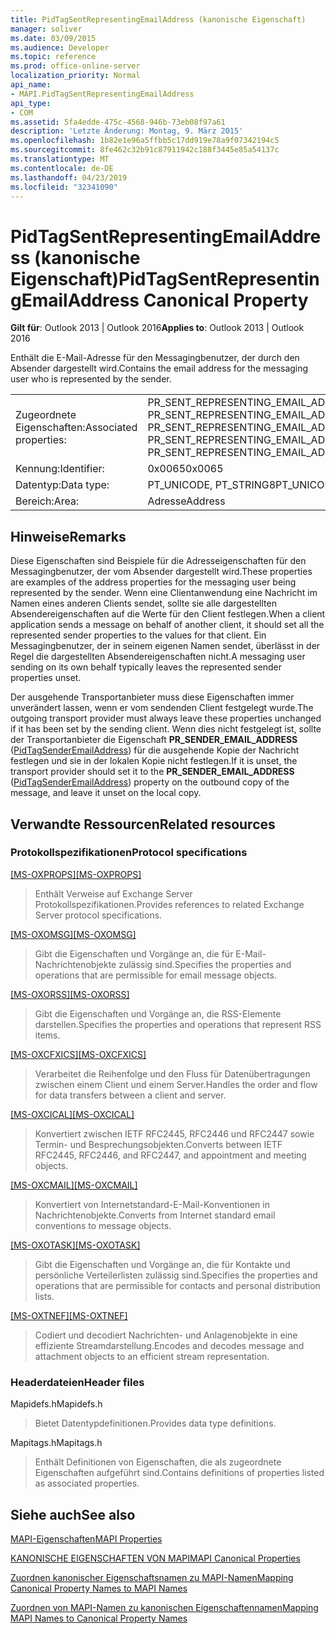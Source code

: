 ```yaml
---
title: PidTagSentRepresentingEmailAddress (kanonische Eigenschaft)
manager: soliver
ms.date: 03/09/2015
ms.audience: Developer
ms.topic: reference
ms.prod: office-online-server
localization_priority: Normal
api_name:
- MAPI.PidTagSentRepresentingEmailAddress
api_type:
- COM
ms.assetid: 5fa4edde-475c-4568-946b-73eb08f97a61
description: 'Letzte Änderung: Montag, 9. März 2015'
ms.openlocfilehash: 1b82e1e96a5ffbb5c17dd919e78a9f07342194c5
ms.sourcegitcommit: 8fe462c32b91c87911942c188f3445e85a54137c
ms.translationtype: MT
ms.contentlocale: de-DE
ms.lasthandoff: 04/23/2019
ms.locfileid: "32341090"
---
```

# <a name="pidtagsentrepresentingemailaddress-canonical-property"></a><span data-ttu-id="f8384-103">PidTagSentRepresentingEmailAddress (kanonische Eigenschaft)</span><span class="sxs-lookup"><span data-stu-id="f8384-103">PidTagSentRepresentingEmailAddress Canonical Property</span></span>

  
  
<span data-ttu-id="f8384-104">**Gilt für**: Outlook 2013 | Outlook 2016</span><span class="sxs-lookup"><span data-stu-id="f8384-104">**Applies to**: Outlook 2013 | Outlook 2016</span></span> 
  
<span data-ttu-id="f8384-105">Enthält die E-Mail-Adresse für den Messagingbenutzer, der durch den Absender dargestellt wird.</span><span class="sxs-lookup"><span data-stu-id="f8384-105">Contains the email address for the messaging user who is represented by the sender.</span></span>
  
|||
|:-----|:-----|
|<span data-ttu-id="f8384-106">Zugeordnete Eigenschaften:</span><span class="sxs-lookup"><span data-stu-id="f8384-106">Associated properties:</span></span>  <br/> |<span data-ttu-id="f8384-107">PR_SENT_REPRESENTING_EMAIL_ADDRESS, PR_SENT_REPRESENTING_EMAIL_ADDRESS_A, PR_SENT_REPRESENTING_EMAIL_ADDRESS_W</span><span class="sxs-lookup"><span data-stu-id="f8384-107">PR_SENT_REPRESENTING_EMAIL_ADDRESS, PR_SENT_REPRESENTING_EMAIL_ADDRESS_A, PR_SENT_REPRESENTING_EMAIL_ADDRESS_W</span></span>  <br/> |
|<span data-ttu-id="f8384-108">Kennung:</span><span class="sxs-lookup"><span data-stu-id="f8384-108">Identifier:</span></span>  <br/> |<span data-ttu-id="f8384-109">0x0065</span><span class="sxs-lookup"><span data-stu-id="f8384-109">0x0065</span></span>  <br/> |
|<span data-ttu-id="f8384-110">Datentyp:</span><span class="sxs-lookup"><span data-stu-id="f8384-110">Data type:</span></span>  <br/> |<span data-ttu-id="f8384-111">PT_UNICODE, PT_STRING8</span><span class="sxs-lookup"><span data-stu-id="f8384-111">PT_UNICODE, PT_STRING8</span></span>  <br/> |
|<span data-ttu-id="f8384-112">Bereich:</span><span class="sxs-lookup"><span data-stu-id="f8384-112">Area:</span></span>  <br/> |<span data-ttu-id="f8384-113">Adresse</span><span class="sxs-lookup"><span data-stu-id="f8384-113">Address</span></span>  <br/> |
   
## <a name="remarks"></a><span data-ttu-id="f8384-114">Hinweise</span><span class="sxs-lookup"><span data-stu-id="f8384-114">Remarks</span></span>

<span data-ttu-id="f8384-115">Diese Eigenschaften sind Beispiele für die Adresseigenschaften für den Messagingbenutzer, der vom Absender dargestellt wird.</span><span class="sxs-lookup"><span data-stu-id="f8384-115">These properties are examples of the address properties for the messaging user being represented by the sender.</span></span> <span data-ttu-id="f8384-116">Wenn eine Clientanwendung eine Nachricht im Namen eines anderen Clients sendet, sollte sie alle dargestellten Absendereigenschaften auf die Werte für den Client festlegen.</span><span class="sxs-lookup"><span data-stu-id="f8384-116">When a client application sends a message on behalf of another client, it should set all the represented sender properties to the values for that client.</span></span> <span data-ttu-id="f8384-117">Ein Messagingbenutzer, der in seinem eigenen Namen sendet, überlässt in der Regel die dargestellten Absendereigenschaften nicht.</span><span class="sxs-lookup"><span data-stu-id="f8384-117">A messaging user sending on its own behalf typically leaves the represented sender properties unset.</span></span>
  
<span data-ttu-id="f8384-118">Der ausgehende Transportanbieter muss diese Eigenschaften immer unverändert lassen, wenn er vom sendenden Client festgelegt wurde.</span><span class="sxs-lookup"><span data-stu-id="f8384-118">The outgoing transport provider must always leave these properties unchanged if it has been set by the sending client.</span></span> <span data-ttu-id="f8384-119">Wenn dies nicht festgelegt ist, sollte der Transportanbieter die Eigenschaft **PR_SENDER_EMAIL_ADDRESS** ([PidTagSenderEmailAddress](pidtagsenderemailaddress-canonical-property.md)) für die ausgehende Kopie der Nachricht festlegen und sie in der lokalen Kopie nicht festlegen.</span><span class="sxs-lookup"><span data-stu-id="f8384-119">If it is unset, the transport provider should set it to the **PR_SENDER_EMAIL_ADDRESS** ([PidTagSenderEmailAddress](pidtagsenderemailaddress-canonical-property.md)) property on the outbound copy of the message, and leave it unset on the local copy.</span></span>
  
## <a name="related-resources"></a><span data-ttu-id="f8384-120">Verwandte Ressourcen</span><span class="sxs-lookup"><span data-stu-id="f8384-120">Related resources</span></span>

### <a name="protocol-specifications"></a><span data-ttu-id="f8384-121">Protokollspezifikationen</span><span class="sxs-lookup"><span data-stu-id="f8384-121">Protocol specifications</span></span>

<span data-ttu-id="f8384-122">[[MS-OXPROPS]](https://msdn.microsoft.com/library/f6ab1613-aefe-447d-a49c-18217230b148%28Office.15%29.aspx)</span><span class="sxs-lookup"><span data-stu-id="f8384-122">[[MS-OXPROPS]](https://msdn.microsoft.com/library/f6ab1613-aefe-447d-a49c-18217230b148%28Office.15%29.aspx)</span></span>
  
> <span data-ttu-id="f8384-123">Enthält Verweise auf Exchange Server Protokollspezifikationen.</span><span class="sxs-lookup"><span data-stu-id="f8384-123">Provides references to related Exchange Server protocol specifications.</span></span>
    
<span data-ttu-id="f8384-124">[[MS-OXOMSG]](https://msdn.microsoft.com/library/daa9120f-f325-4afb-a738-28f91049ab3c%28Office.15%29.aspx)</span><span class="sxs-lookup"><span data-stu-id="f8384-124">[[MS-OXOMSG]](https://msdn.microsoft.com/library/daa9120f-f325-4afb-a738-28f91049ab3c%28Office.15%29.aspx)</span></span>
  
> <span data-ttu-id="f8384-125">Gibt die Eigenschaften und Vorgänge an, die für E-Mail-Nachrichtenobjekte zulässig sind.</span><span class="sxs-lookup"><span data-stu-id="f8384-125">Specifies the properties and operations that are permissible for email message objects.</span></span>
    
<span data-ttu-id="f8384-126">[[MS-OXORSS]](https://msdn.microsoft.com/library/53bc9634-0040-4b5a-aecd-29781d826009%28Office.15%29.aspx)</span><span class="sxs-lookup"><span data-stu-id="f8384-126">[[MS-OXORSS]](https://msdn.microsoft.com/library/53bc9634-0040-4b5a-aecd-29781d826009%28Office.15%29.aspx)</span></span>
  
> <span data-ttu-id="f8384-127">Gibt die Eigenschaften und Vorgänge an, die RSS-Elemente darstellen.</span><span class="sxs-lookup"><span data-stu-id="f8384-127">Specifies the properties and operations that represent RSS items.</span></span>
    
<span data-ttu-id="f8384-128">[[MS-OXCFXICS]](https://msdn.microsoft.com/library/b9752f3d-d50d-44b8-9e6b-608a117c8532%28Office.15%29.aspx)</span><span class="sxs-lookup"><span data-stu-id="f8384-128">[[MS-OXCFXICS]](https://msdn.microsoft.com/library/b9752f3d-d50d-44b8-9e6b-608a117c8532%28Office.15%29.aspx)</span></span>
  
> <span data-ttu-id="f8384-129">Verarbeitet die Reihenfolge und den Fluss für Datenübertragungen zwischen einem Client und einem Server.</span><span class="sxs-lookup"><span data-stu-id="f8384-129">Handles the order and flow for data transfers between a client and server.</span></span>
    
<span data-ttu-id="f8384-130">[[MS-OXCICAL]](https://msdn.microsoft.com/library/a685a040-5b69-4c84-b084-795113fb4012%28Office.15%29.aspx)</span><span class="sxs-lookup"><span data-stu-id="f8384-130">[[MS-OXCICAL]](https://msdn.microsoft.com/library/a685a040-5b69-4c84-b084-795113fb4012%28Office.15%29.aspx)</span></span>
  
> <span data-ttu-id="f8384-131">Konvertiert zwischen IETF RFC2445, RFC2446 und RFC2447 sowie Termin- und Besprechungsobjekten.</span><span class="sxs-lookup"><span data-stu-id="f8384-131">Converts between IETF RFC2445, RFC2446, and RFC2447, and appointment and meeting objects.</span></span>
    
<span data-ttu-id="f8384-132">[[MS-OXCMAIL]](https://msdn.microsoft.com/library/b60d48db-183f-4bf5-a908-f584e62cb2d4%28Office.15%29.aspx)</span><span class="sxs-lookup"><span data-stu-id="f8384-132">[[MS-OXCMAIL]](https://msdn.microsoft.com/library/b60d48db-183f-4bf5-a908-f584e62cb2d4%28Office.15%29.aspx)</span></span>
  
> <span data-ttu-id="f8384-133">Konvertiert von Internetstandard-E-Mail-Konventionen in Nachrichtenobjekte.</span><span class="sxs-lookup"><span data-stu-id="f8384-133">Converts from Internet standard email conventions to message objects.</span></span>
    
<span data-ttu-id="f8384-134">[[MS-OXOTASK]](https://msdn.microsoft.com/library/55600ec0-6195-4730-8436-59c7931ef27e%28Office.15%29.aspx)</span><span class="sxs-lookup"><span data-stu-id="f8384-134">[[MS-OXOTASK]](https://msdn.microsoft.com/library/55600ec0-6195-4730-8436-59c7931ef27e%28Office.15%29.aspx)</span></span>
  
> <span data-ttu-id="f8384-135">Gibt die Eigenschaften und Vorgänge an, die für Kontakte und persönliche Verteilerlisten zulässig sind.</span><span class="sxs-lookup"><span data-stu-id="f8384-135">Specifies the properties and operations that are permissible for contacts and personal distribution lists.</span></span>
    
<span data-ttu-id="f8384-136">[[MS-OXTNEF]](https://msdn.microsoft.com/library/1f0544d7-30b7-4194-b58f-adc82f3763bb%28Office.15%29.aspx)</span><span class="sxs-lookup"><span data-stu-id="f8384-136">[[MS-OXTNEF]](https://msdn.microsoft.com/library/1f0544d7-30b7-4194-b58f-adc82f3763bb%28Office.15%29.aspx)</span></span>
  
> <span data-ttu-id="f8384-137">Codiert und decodiert Nachrichten- und Anlagenobjekte in eine effiziente Streamdarstellung.</span><span class="sxs-lookup"><span data-stu-id="f8384-137">Encodes and decodes message and attachment objects to an efficient stream representation.</span></span>
    
### <a name="header-files"></a><span data-ttu-id="f8384-138">Headerdateien</span><span class="sxs-lookup"><span data-stu-id="f8384-138">Header files</span></span>

<span data-ttu-id="f8384-139">Mapidefs.h</span><span class="sxs-lookup"><span data-stu-id="f8384-139">Mapidefs.h</span></span>
  
> <span data-ttu-id="f8384-140">Bietet Datentypdefinitionen.</span><span class="sxs-lookup"><span data-stu-id="f8384-140">Provides data type definitions.</span></span>
    
<span data-ttu-id="f8384-141">Mapitags.h</span><span class="sxs-lookup"><span data-stu-id="f8384-141">Mapitags.h</span></span>
  
> <span data-ttu-id="f8384-142">Enthält Definitionen von Eigenschaften, die als zugeordnete Eigenschaften aufgeführt sind.</span><span class="sxs-lookup"><span data-stu-id="f8384-142">Contains definitions of properties listed as associated properties.</span></span>
    
## <a name="see-also"></a><span data-ttu-id="f8384-143">Siehe auch</span><span class="sxs-lookup"><span data-stu-id="f8384-143">See also</span></span>



[<span data-ttu-id="f8384-144">MAPI-Eigenschaften</span><span class="sxs-lookup"><span data-stu-id="f8384-144">MAPI Properties</span></span>](mapi-properties.md)
  
[<span data-ttu-id="f8384-145">KANONISCHE EIGENSCHAFTEN VON MAPI</span><span class="sxs-lookup"><span data-stu-id="f8384-145">MAPI Canonical Properties</span></span>](mapi-canonical-properties.md)
  
[<span data-ttu-id="f8384-146">Zuordnen kanonischer Eigenschaftsnamen zu MAPI-Namen</span><span class="sxs-lookup"><span data-stu-id="f8384-146">Mapping Canonical Property Names to MAPI Names</span></span>](mapping-canonical-property-names-to-mapi-names.md)
  
[<span data-ttu-id="f8384-147">Zuordnen von MAPI-Namen zu kanonischen Eigenschaftennamen</span><span class="sxs-lookup"><span data-stu-id="f8384-147">Mapping MAPI Names to Canonical Property Names</span></span>](mapping-mapi-names-to-canonical-property-names.md)

